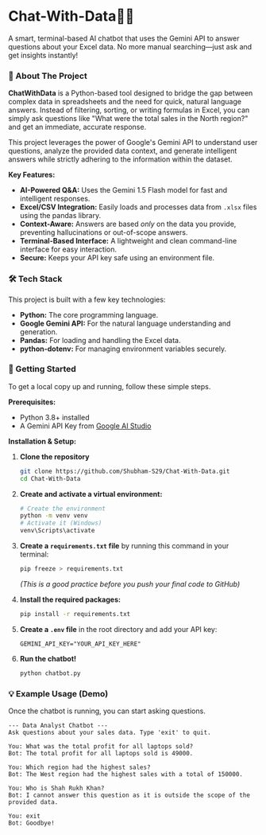 # Chat-With-Data🤖✨

A smart, terminal-based AI chatbot that uses the Gemini API to answer questions about your Excel data. No more manual searching—just ask and get insights instantly!

### 🌟 About The Project

**ChatWithData** is a Python-based tool designed to bridge the gap between complex data in spreadsheets and the need for quick, natural language answers. Instead of filtering, sorting, or writing formulas in Excel, you can simply ask questions like "What were the total sales in the North region?" and get an immediate, accurate response.

This project leverages the power of Google's Gemini API to understand user questions, analyze the provided data context, and generate intelligent answers while strictly adhering to the information within the dataset.

**Key Features:**

* **AI-Powered Q&A:** Uses the Gemini 1.5 Flash model for fast and intelligent responses.
* **Excel/CSV Integration:** Easily loads and processes data from `.xlsx` files using the pandas library.
* **Context-Aware:** Answers are based *only* on the data you provide, preventing hallucinations or out-of-scope answers.
* **Terminal-Based Interface:** A lightweight and clean command-line interface for easy interaction.
* **Secure:** Keeps your API key safe using an environment file.

### 🛠️ Tech Stack

This project is built with a few key technologies:

* **Python:** The core programming language.
* **Google Gemini API:** For the natural language understanding and generation.
* **Pandas:** For loading and handling the Excel data.
* **python-dotenv:** For managing environment variables securely.

### 🚀 Getting Started

To get a local copy up and running, follow these simple steps.

**Prerequisites:**

* Python 3.8+ installed
* A Gemini API Key from [Google AI Studio](https://aistudio.google.com)

**Installation & Setup:**

1. **Clone the repository**
   ```sh
   git clone https://github.com/Shubham-S29/Chat-With-Data.git
   cd Chat-With-Data
    ```
2.  **Create and activate a virtual environment:**
    ```sh
    # Create the environment
    python -m venv venv
    # Activate it (Windows)
    venv\Scripts\activate
    ```
3.  **Create a `requirements.txt` file** by running this command in your terminal:
    ```sh
    pip freeze > requirements.txt
    ```
    *(This is a good practice before you push your final code to GitHub)*

4.  **Install the required packages:**
    ```sh
    pip install -r requirements.txt
    ```
5.  **Create a `.env` file** in the root directory and add your API key:
    ```
    GEMINI_API_KEY="YOUR_API_KEY_HERE"
    ```
6.  **Run the chatbot!**
    ```sh
    python chatbot.py
    ```

### 💡 Example Usage (Demo)

Once the chatbot is running, you can start asking questions.

```
--- Data Analyst Chatbot ---
Ask questions about your sales data. Type 'exit' to quit.

You: What was the total profit for all laptops sold?
Bot: The total profit for all laptops sold is 49000.

You: Which region had the highest sales?
Bot: The West region had the highest sales with a total of 150000.

You: Who is Shah Rukh Khan?
Bot: I cannot answer this question as it is outside the scope of the provided data.

You: exit
Bot: Goodbye!
```